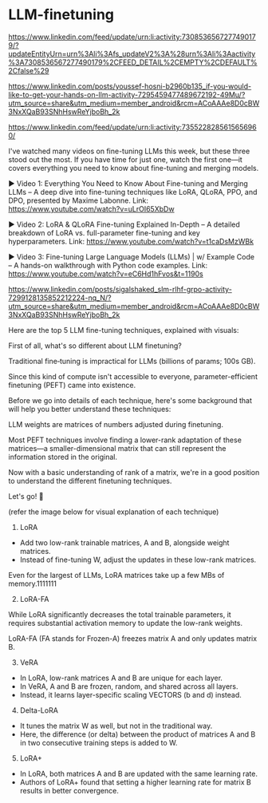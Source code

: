 # LLM-finetuning

https://www.linkedin.com/feed/update/urn:li:activity:7308536567277490179/?updateEntityUrn=urn%3Ali%3Afs_updateV2%3A%28urn%3Ali%3Aactivity%3A7308536567277490179%2CFEED_DETAIL%2CEMPTY%2CDEFAULT%2Cfalse%29

https://www.linkedin.com/posts/youssef-hosni-b2960b135_if-you-would-like-to-get-your-hands-on-llm-activity-7295459477489672192-49Mu/?utm_source=share&utm_medium=member_android&rcm=ACoAAAe8D0cBW3NxXQaB93SNhHswReYjboBh_2k

https://www.linkedin.com/feed/update/urn:li:activity:7355228285615656960/

I've watched many videos on fine-tuning LLMs this week, but these three stood out the most. If you have time for just one, watch the first one—it covers everything you need to know about fine-tuning and merging models.

► Video 1: Everything You Need to Know About Fine-tuning and Merging LLMs – A deep dive into fine-tuning techniques like LoRA, QLoRA, PPO, and DPO, presented by Maxime Labonne. Link: https://www.youtube.com/watch?v=uLrOI65XbDw

► Video 2: LoRA & QLoRA Fine-tuning Explained In-Depth – A detailed breakdown of LoRA vs. full-parameter fine-tuning and key hyperparameters.
Link: https://www.youtube.com/watch?v=t1caDsMzWBk

► Video 3: Fine-tuning Large Language Models (LLMs) | w/ Example Code – A hands-on walkthrough with Python code examples.
Link: https://www.youtube.com/watch?v=eC6Hd1hFvos&t=1190s

https://www.linkedin.com/posts/sigalshaked_slm-rlhf-grpo-activity-7299128135852212224-nq_N/?utm_source=share&utm_medium=member_android&rcm=ACoAAAe8D0cBW3NxXQaB93SNhHswReYjboBh_2k

Here are the top 5 LLM fine-tuning techniques, explained with visuals:

First of all, what's so different about LLM finetuning?

Traditional fine‑tuning is impractical for LLMs (billions of params; 100s GB).

Since this kind of compute isn't accessible to everyone, parameter-efficient finetuning (PEFT) came into existence.

Before we go into details of each technique, here's some background that will help you better understand these techniques:

LLM weights are matrices of numbers adjusted during finetuning.

Most PEFT techniques involve finding a lower-rank adaptation of these matrices—a smaller-dimensional matrix that can still represent the information stored in the original.

Now with a basic understanding of rank of a matrix, we're in a good position to understand the different finetuning techniques.

Let's go! 🚀

(refer the image below for visual explanation of each technique)

1) LoRA

- Add two low-rank trainable matrices, A and B, alongside weight matrices.
- Instead of fine-tuning W, adjust the updates in these low-rank matrices.

Even for the largest of LLMs, LoRA matrices take up a few MBs of memory.1111111

2) LoRA-FA

While LoRA significantly decreases the total trainable parameters, it requires substantial activation memory to update the low-rank weights.

LoRA-FA (FA stands for Frozen-A) freezes matrix A and only updates matrix B.

3) VeRA

- In LoRA, low-rank matrices A and B are unique for each layer.
- In VeRA, A and B are frozen, random, and shared across all layers.
- Instead, it learns layer-specific scaling VECTORS (b and d) instead.

4) Delta-LoRA

- It tunes the matrix W as well, but not in the traditional way.
- Here, the difference (or delta) between the product of matrices A and B in two consecutive training steps is added to W.

5) LoRA+

- In LoRA, both matrices A and B are updated with the same learning rate.
- Authors of LoRA+ found that setting a higher learning rate for matrix B results in better convergence.
